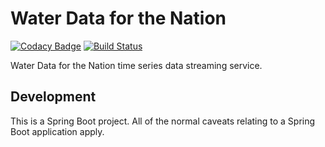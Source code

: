 # Water Data for the Nation
[![Codacy Badge](https://api.codacy.com/project/badge/Grade/1b57ae37d61a48078ee9b7b64204b463)](https://www.codacy.com/manual/usgs_wma_dev/time-series-services?utm_source=github.com&amp;utm_medium=referral&amp;utm_content=usgs/time-series-services&amp;utm_campaign=Badge_Grade)
[![Build Status](https://travis-ci.org/USGS/time-series-services.svg?branch=master)](https://travis-ci.org/USGS/time-series-services)

Water Data for the Nation time series data streaming service.

## Development
This is a Spring Boot project. All of the normal caveats relating to a Spring Boot application apply.